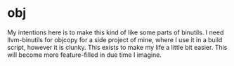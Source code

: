 # obj

My intentions here is to make this kind of like some parts of binutils.
I need llvm-binutils for objcopy for a side project of mine, where I use
it in a build script, however it is clunky. This exists to make my life
a little bit easier. This will become more feature-filled in due time I imagine.
